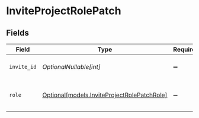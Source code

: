# InviteProjectRolePatch


## Fields

| Field                                                                                  | Type                                                                                   | Required                                                                               | Description                                                                            | Example                                                                                |
| -------------------------------------------------------------------------------------- | -------------------------------------------------------------------------------------- | -------------------------------------------------------------------------------------- | -------------------------------------------------------------------------------------- | -------------------------------------------------------------------------------------- |
| `invite_id`                                                                            | *OptionalNullable[int]*                                                                | :heavy_minus_sign:                                                                     | Invite ID                                                                              | {<br/>"value": 1<br/>}                                                                 |
| `role`                                                                                 | [Optional[models.InviteProjectRolePatchRole]](../models/inviteprojectrolepatchrole.md) | :heavy_minus_sign:                                                                     | Role                                                                                   | {<br/>"value": "project_admin"<br/>}                                                   |